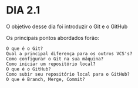# DIA 2.1
O objetivo desse dia foi introduzir o Git e o GitHub

Os principais pontos abordados forão:

    O que é o Git?
    Qual a principal diferença para os outros VCS's?
    Como configurar o Git na sua máquina?
    Como iniciar um repositório local?
    O que é o GitHub?
    Como subir seu repositório local para o GitHub?
    O que é Branch, Merge, Commit?
